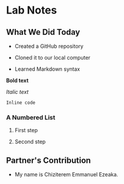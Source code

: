 # Lab Notes

## What We Did Today

- Created a GitHub repository

- Cloned it to our local computer

- Learned Markdown syntax

**Bold text**

*Italic text*

`Inline code`

### A Numbered List

1. First step

2. Second step
## Partner's Contribution

- My name is Chiziterem Emmanuel Ezeaka.